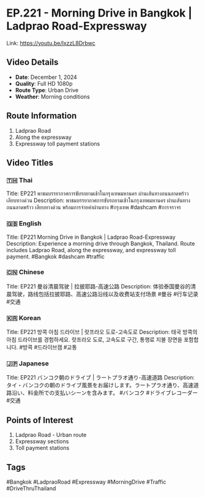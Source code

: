 # EP.221 - Morning Drive in Bangkok | Ladprao Road-Expressway

Link: https://youtu.be/IxzzL8Drbwc

## Video Details
- **Date**: December 1, 2024
- **Quality**: Full HD 1080p
- **Route Type**: Urban Drive
- **Weather**: Morning conditions

## Route Information
1. Ladprao Road
2. Along the expressway
3. Expressway toll payment stations

## Video Titles

### 🇹🇭 Thai
Title: EP221 พาชมบรรยากาศการขับรถยามเช้าในกรุงเทพมหานคร ผ่านเส้นทางถนนลาดพร้าว เลียบทางด่วน
Description: พาชมบรรยากาศการขับรถยามเช้าในกรุงเทพมหานคร ผ่านเส้นทางถนนลาดพร้าว เลียบทางด่วน พร้อมการจ่ายค่าผ่านทาง #กรุงเทพ #dashcam #การจราจร

### 🇬🇧 English
Title: EP221 Morning Drive in Bangkok | Ladprao Road-Expressway
Description: Experience a morning drive through Bangkok, Thailand. Route includes Ladprao Road, along the expressway, and expressway toll payment. #Bangkok #dashcam #traffic

### 🇨🇳 Chinese
Title: EP221 曼谷清晨驾驶 | 拉披耶路-高速公路
Description: 体验泰国曼谷的清晨驾驶，路线包括拉披耶路、高速公路沿线以及收费站支付场景 #曼谷 #行车记录 #交通

### 🇰🇷 Korean
Title: EP221 방콕 아침 드라이브 | 랏프라오 도로-고속도로
Description: 태국 방콕의 아침 드라이브를 경험하세요. 랏프라오 도로, 고속도로 구간, 통행료 지불 장면을 포함합니다. #방콕 #드라이브캠 #교통

### 🇯🇵 Japanese
Title: EP221 バンコク朝のドライブ | ラートプラオ通り-高速道路
Description: タイ・バンコクの朝のドライブ風景をお届けします。ラートプラオ通り、高速道路沿い、料金所での支払いシーンを含みます。 #バンコク #ドライブレコーダー #交通

## Points of Interest
1. Ladprao Road - Urban route
2. Expressway sections
3. Toll payment stations

## Tags
#Bangkok #LadpraoRoad #Expressway #MorningDrive #Traffic #DriveThruThailand